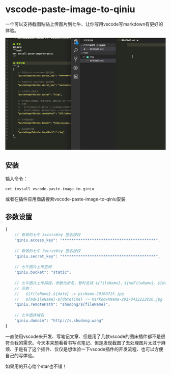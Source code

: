 <!--
 * @Author: starkwang
 * @Contact me: https://shudong.wang/about
 * @Date: 2019-11-14 14:06:47
 * @LastEditors: starkwang
 * @LastEditTime: 2019-11-14 16:47:11
 * @Description: file content
 -->
# vscode-paste-image-to-qiniu

一个可以支持截图粘贴上传图片到七牛、让你写用vscode写markdown有更好的体验。

![screenshot](./screenshot/screenshot.gif)

## 安装
输入命令：
```bash
ext install vscode-paste-image-to-qiniu
```
或者在插件应用商店搜索vscode-paste-image-to-qiniu安装

## 参数设置
```js
{
    // 有效的七牛 AccessKey 签名授权
    "qiniu.access_key": "*****************************************",

    // 有效的七牛 SecretKey 签名授权
    "qiniu.secret_key": "*****************************************",

    // 七牛图片上传空间
    "qiniu.bucket": "static",

    // 七牛图片上传路径，参数化命名，暂时支持 ${fileName}、${mdFileName}、${date}、${dateTime}
    // 示例：
    //   ${fileName}-${date} -> picName-20160725.jpg
    //   ${mdFileName}-${dateTime} -> markdownName-20170412222810.jpg
    "qiniu.remotePath": "shudong/${fileName}",

    // 七牛图床域名
    "qiniu.domain": "http://s.shudong.wang"
}
```

一直使用vscode来开发、写笔记文章、但是用了几款vscode的图床插件都不是很符合我的需求。今天本来想看看书写点笔记、但是发现截图了去处理图片太过于麻烦、于是有了这个插件、仅仅是想体验一下vscode插件的开发流程、也可以方便自己的写体验。

如果用的开心给个star也不错！
